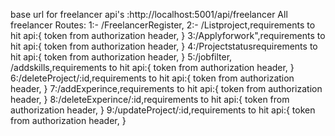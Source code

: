 base url for freelancer  api's :http://localhost:5001/api/freelancer
All freelancer Routes:
1:- /FreelancerRegister,
2:- /Listproject,requirements to hit api:{
token from authorization header,
}
3:/Applyforwork",requirements to hit api:{
token from authorization header,
}
4:/Projectstatusrequirements to hit api:{
token from authorization header,
}
5:/jobfilter,
/addskills,requirements to hit api:{
token from authorization header,
}
6:/deleteProject/:id,requirements to hit api:{
token from authorization header,
}
7:/addExperince,requirements to hit api:{
token from authorization header,
}
8:/deleteExperince/:id,requirements to hit api:{
token from authorization header,
}
9:/updateProject/:id,requirements to hit api:{
token from authorization header,
}
